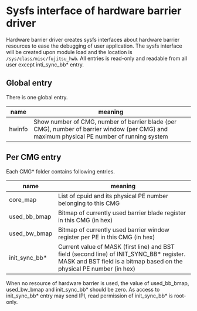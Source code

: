 # Sysfs interface of hardware barrier driver

Hardware barrier driver creates sysfs interfaces about hardware barrier resources
to ease the debugging of user application. The sysfs interface will be created
upon module load and the location is `/sys/class/misc/fujitsu_hwb`.
All entries is read-only and readable from all user except inti_sync_bb* entry.

## Global entry

There is one global entry.

| name   | meaning |
| -----  | ------- |
| hwinfo | Show number of CMG, number of barrier blade (per CMG), number of barrier window (per CMG) and maximum physical PE number of running system |

## Per CMG entry

Each CMG* folder contains following entries.

| name   | meaning |
| -----  | ------- |
| core_map | List of cpuid and its physical PE number belonging to this CMG |
| used_bb_bmap | Bitmap of currently used barrier blade register in this CMG (in hex)|
| used_bw_bmap | Bitmap of currently used barrier window register per PE in this CMG (in hex)|
| init_sync_bb* | Current value of MASK (first line) and BST field (second line) of INIT_SYNC_BB* register.<br/> MASK and BST field is a bitmap based on the physical PE number (in hex)|

When no resource of hardware barrier is used, the value of used_bb_bmap, used_bw_bmap and
init_sync_bb* should be zero. As access to init_sync_bb* entry may send IPI, read permission
of init_sync_bb* is root-only.
